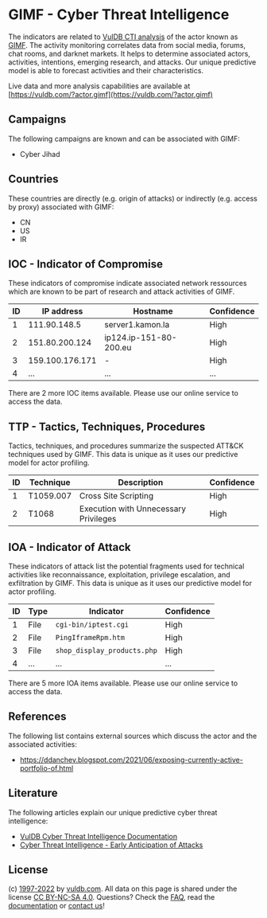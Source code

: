 # GIMF - Cyber Threat Intelligence

The indicators are related to [VulDB CTI analysis](https://vuldb.com/?kb.cti) of the actor known as [GIMF](https://vuldb.com/?actor.gimf). The activity monitoring correlates data from social media, forums, chat rooms, and darknet markets. It helps to determine associated actors, activities, intentions, emerging research, and attacks. Our unique predictive model is able to forecast activities and their characteristics.

Live data and more analysis capabilities are available at [https://vuldb.com/?actor.gimf](https://vuldb.com/?actor.gimf)

## Campaigns

The following campaigns are known and can be associated with GIMF:

* Cyber Jihad

## Countries

These countries are directly (e.g. origin of attacks) or indirectly (e.g. access by proxy) associated with GIMF:

* CN
* US
* IR

## IOC - Indicator of Compromise

These indicators of compromise indicate associated network ressources which are known to be part of research and attack activities of GIMF.

ID | IP address | Hostname | Confidence
-- | ---------- | -------- | ----------
1 | 111.90.148.5 | server1.kamon.la | High
2 | 151.80.200.124 | ip124.ip-151-80-200.eu | High
3 | 159.100.176.171 | - | High
4 | ... | ... | ...

There are 2 more IOC items available. Please use our online service to access the data.

## TTP - Tactics, Techniques, Procedures

Tactics, techniques, and procedures summarize the suspected ATT&CK techniques used by GIMF. This data is unique as it uses our predictive model for actor profiling.

ID | Technique | Description | Confidence
-- | --------- | ----------- | ----------
1 | T1059.007 | Cross Site Scripting | High
2 | T1068 | Execution with Unnecessary Privileges | High

## IOA - Indicator of Attack

These indicators of attack list the potential fragments used for technical activities like reconnaissance, exploitation, privilege escalation, and exfiltration by GIMF. This data is unique as it uses our predictive model for actor profiling.

ID | Type | Indicator | Confidence
-- | ---- | --------- | ----------
1 | File | `cgi-bin/iptest.cgi` | High
2 | File | `PingIframeRpm.htm` | High
3 | File | `shop_display_products.php` | High
4 | ... | ... | ...

There are 5 more IOA items available. Please use our online service to access the data.

## References

The following list contains external sources which discuss the actor and the associated activities:

* https://ddanchev.blogspot.com/2021/06/exposing-currently-active-portfolio-of.html

## Literature

The following articles explain our unique predictive cyber threat intelligence:

* [VulDB Cyber Threat Intelligence Documentation](https://vuldb.com/?kb.cti)
* [Cyber Threat Intelligence - Early Anticipation of Attacks](https://www.scip.ch/en/?labs.20201022)

## License

(c) [1997-2022](https://vuldb.com/?kb.changelog) by [vuldb.com](https://vuldb.com/?kb.about). All data on this page is shared under the license [CC BY-NC-SA 4.0](https://creativecommons.org/licenses/by-nc-sa/4.0/). Questions? Check the [FAQ](https://vuldb.com/?kb.faq), read the [documentation](https://vuldb.com/?kb) or [contact us](https://vuldb.com/?contact)!
